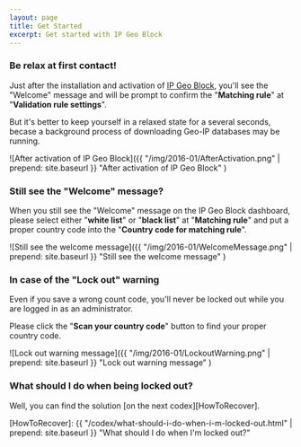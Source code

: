 ```yaml
---
layout: page
title: Get Started
excerpt: Get started with IP Geo Block
---
```


### Be relax at first contact! ###

Just after the installation and activation of [IP Geo Block][IP-Geo-Block], 
you'll see the "Welcome" message and will be prompt to confirm the 
"**Matching rule**" at "**Validation rule settings**".

But it's better to keep yourself in a relaxed state for a several seconds, 
becase a background process of downloading Geo-IP databases may be running.

![After activation of IP Geo Block]({{ "/img/2016-01/AfterActivation.png" | prepend: site.baseurl }}
 "After activation of IP Geo Block"
)

### Still see the "Welcome" message? ###

When you still see the "Welcome" message on the IP Geo Block dashboard, please 
select either "**white list**" or "**black list**" at "**Matching rule**" and 
put a proper country code into the "**Country code for matching rule**".

![Still see the welcome message]({{ "/img/2016-01/WelcomeMessage.png" | prepend: site.baseurl }}
 "Still see the welcome message"
)

### In case of the "Lock out" warning ###

Even if you save a wrong count code, you'll never be locked out while you are 
logged in as an administrator.

Please click the "**Scan your country code**" button to find your proper 
country code.

![Lock out warning message]({{ "/img/2016-01/LockoutWarning.png" | prepend: site.baseurl }}
 "Lock out warning message"
)

### What should I do when being locked out? ###

Well, you can find the solution [on the next codex][HowToRecover].

[IP-Geo-Block]: https://wordpress.org/plugins/ip-geo-block/ "WordPress › IP Geo Block « WordPress Plugins"
[HowToRecover]: {{ "/codex/what-should-i-do-when-i-m-locked-out.html" | prepend: site.baseurl }} "What should I do when I'm locked out?"

